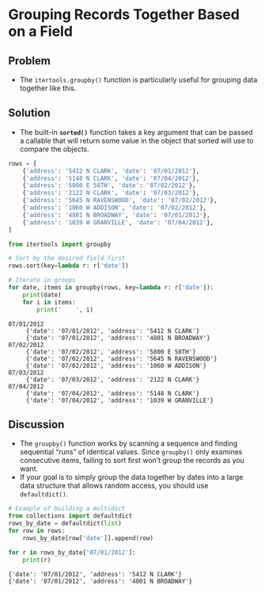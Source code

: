 
# Grouping Records Together Based on a Field

## Problem

- The `itertools.groupby()` function is particularly useful for grouping data together like this.

## Solution

- The built-in __`sorted()`__ function takes a key argument that can be passed a callable that will return some value in the object that sorted will use to compare the objects. 


```python
rows = [
    {'address': '5412 N CLARK', 'date': '07/01/2012'},
    {'address': '5148 N CLARK', 'date': '07/04/2012'},
    {'address': '5800 E 58TH', 'date': '07/02/2012'},
    {'address': '2122 N CLARK', 'date': '07/03/2012'},
    {'address': '5645 N RAVENSWOOD', 'date': '07/02/2012'},
    {'address': '1060 W ADDISON', 'date': '07/02/2012'},
    {'address': '4801 N BROADWAY', 'date': '07/01/2012'},
    {'address': '1039 W GRANVILLE', 'date': '07/04/2012'},
]

from itertools import groupby

# Sort by the desired field first
rows.sort(key=lambda r: r['date'])

# Iterate in groups
for date, items in groupby(rows, key=lambda r: r['date']):
    print(date)
    for i in items:
        print('    ', i)
```

    07/01/2012
         {'date': '07/01/2012', 'address': '5412 N CLARK'}
         {'date': '07/01/2012', 'address': '4801 N BROADWAY'}
    07/02/2012
         {'date': '07/02/2012', 'address': '5800 E 58TH'}
         {'date': '07/02/2012', 'address': '5645 N RAVENSWOOD'}
         {'date': '07/02/2012', 'address': '1060 W ADDISON'}
    07/03/2012
         {'date': '07/03/2012', 'address': '2122 N CLARK'}
    07/04/2012
         {'date': '07/04/2012', 'address': '5148 N CLARK'}
         {'date': '07/04/2012', 'address': '1039 W GRANVILLE'}


## Discussion

- The `groupby()` function works by scanning a sequence and finding sequential “runs” of identical values. Since `groupby()` only examines consecutive items, failing to sort first won’t group the records as you want.
- If your goal is to simply group the data together by dates into a large data structure that allows random access, you should use `defaultdict()`.


```python
# Example of building a multidict
from collections import defaultdict
rows_by_date = defaultdict(list)
for row in rows:
    rows_by_date[row['date']].append(row)

for r in rows_by_date['07/01/2012']:
    print(r)
```

    {'date': '07/01/2012', 'address': '5412 N CLARK'}
    {'date': '07/01/2012', 'address': '4801 N BROADWAY'}

